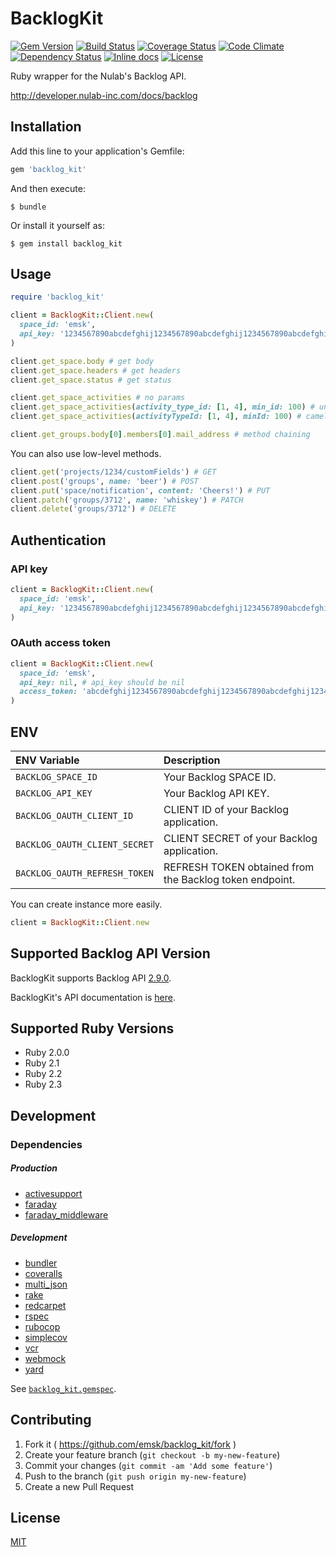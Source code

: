 # BacklogKit

[![Gem Version](https://badge.fury.io/rb/backlog_kit.svg)](http://badge.fury.io/rb/backlog_kit)
[![Build Status](https://travis-ci.org/emsk/backlog_kit.svg?branch=master)](https://travis-ci.org/emsk/backlog_kit)
[![Coverage Status](https://coveralls.io/repos/emsk/backlog_kit/badge.svg?branch=master)](https://coveralls.io/r/emsk/backlog_kit)
[![Code Climate](https://codeclimate.com/github/emsk/backlog_kit/badges/gpa.svg)](https://codeclimate.com/github/emsk/backlog_kit)
[![Dependency Status](https://gemnasium.com/emsk/backlog_kit.svg)](https://gemnasium.com/emsk/backlog_kit)
[![Inline docs](http://inch-ci.org/github/emsk/backlog_kit.svg?branch=master)](http://inch-ci.org/github/emsk/backlog_kit)
[![License](https://img.shields.io/badge/license-MIT-blue.svg)](LICENSE)

Ruby wrapper for the Nulab's Backlog API.

http://developer.nulab-inc.com/docs/backlog

## Installation

Add this line to your application's Gemfile:

```ruby
gem 'backlog_kit'
```

And then execute:

    $ bundle

Or install it yourself as:

    $ gem install backlog_kit

## Usage

```ruby
require 'backlog_kit'

client = BacklogKit::Client.new(
  space_id: 'emsk',
  api_key: '1234567890abcdefghij1234567890abcdefghij1234567890abcdefghij1234'
)

client.get_space.body # get body
client.get_space.headers # get headers
client.get_space.status # get status

client.get_space_activities # no params
client.get_space_activities(activity_type_id: [1, 4], min_id: 100) # underscored key
client.get_space_activities(activityTypeId: [1, 4], minId: 100) # camelized key

client.get_groups.body[0].members[0].mail_address # method chaining
```

You can also use low-level methods.

```ruby
client.get('projects/1234/customFields') # GET
client.post('groups', name: 'beer') # POST
client.put('space/notification', content: 'Cheers!') # PUT
client.patch('groups/3712', name: 'whiskey') # PATCH
client.delete('groups/3712') # DELETE
```

## Authentication

### API key

```ruby
client = BacklogKit::Client.new(
  space_id: 'emsk',
  api_key: '1234567890abcdefghij1234567890abcdefghij1234567890abcdefghij1234'
)
```

### OAuth access token

```ruby
client = BacklogKit::Client.new(
  space_id: 'emsk',
  api_key: nil, # api_key should be nil
  access_token: 'abcdefghij1234567890abcdefghij1234567890abcdefghij1234567890abcd'
)
```

## ENV

| ENV Variable | Description |
| :----------- | :---------- |
| `BACKLOG_SPACE_ID` | Your Backlog SPACE ID. |
| `BACKLOG_API_KEY` | Your Backlog API KEY. |
| `BACKLOG_OAUTH_CLIENT_ID` | CLIENT ID of your Backlog application. |
| `BACKLOG_OAUTH_CLIENT_SECRET` | CLIENT SECRET of your Backlog application. |
| `BACKLOG_OAUTH_REFRESH_TOKEN` | REFRESH TOKEN obtained from the Backlog token endpoint. |

You can create instance more easily.

```ruby
client = BacklogKit::Client.new
```

## Supported Backlog API Version

BacklogKit supports Backlog API [2.9.0](http://developer.nulab-inc.com/docs/backlog/changes#ver_2.9.0).

BacklogKit's API documentation is [here](http://www.rubydoc.info/gems/backlog_kit).

## Supported Ruby Versions

* Ruby 2.0.0
* Ruby 2.1
* Ruby 2.2
* Ruby 2.3

## Development

### Dependencies

##### Production

* [activesupport](https://github.com/rails/rails/tree/master/activesupport)
* [faraday](https://github.com/lostisland/faraday)
* [faraday_middleware](https://github.com/lostisland/faraday_middleware)

##### Development

* [bundler](https://github.com/bundler/bundler)
* [coveralls](https://github.com/lemurheavy/coveralls-ruby)
* [multi_json](https://github.com/intridea/multi_json)
* [rake](https://github.com/ruby/rake)
* [redcarpet](https://github.com/vmg/redcarpet)
* [rspec](https://github.com/rspec/rspec)
* [rubocop](https://github.com/bbatsov/rubocop)
* [simplecov](https://github.com/colszowka/simplecov)
* [vcr](https://github.com/vcr/vcr)
* [webmock](https://github.com/bblimke/webmock)
* [yard](https://github.com/lsegal/yard)

See [`backlog_kit.gemspec`](backlog_kit.gemspec).

## Contributing

1. Fork it ( https://github.com/emsk/backlog_kit/fork )
2. Create your feature branch (`git checkout -b my-new-feature`)
3. Commit your changes (`git commit -am 'Add some feature'`)
4. Push to the branch (`git push origin my-new-feature`)
5. Create a new Pull Request

## License

[MIT](LICENSE)
